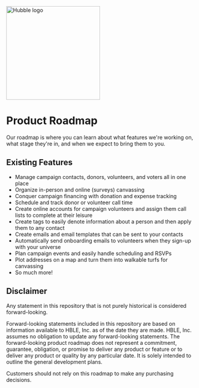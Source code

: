 <img src="https://cdn.hubble.vote/branding/mono-dark/logo-title.png" width="250px" alt="Hubble logo" />

# Product Roadmap

Our roadmap is where you can learn about what features we're working on, what stage they're in, and when we expect to bring them to you.

## Existing Features

- Manage campaign contacts, donors, volunteers, and voters all in one place
- Organize in-person and online (surveys) canvassing
- Conquer campaign financing with donation and expense tracking
- Schedule and track donor or volunteer call time
- Create online accounts for campaign volunteers and assign them call lists to complete at their leisure
- Create tags to easily denote information about a person and then apply them to any contact
- Create emails and email templates that can be sent to your contacts
- Automatically send onboarding emails to volunteers when they sign-up with your universe
- Plan campaign events and easily handle scheduling and RSVPs
- Plot addresses on a map and turn them into walkable turfs for canvassing
- So much more!

## Disclaimer

Any statement in this repository that is not purely historical is considered forward-looking. 

Forward-looking statements included in this repository are based on information available to HBLE, Inc. as of the date they are made. HBLE, Inc. assumes no obligation to update any forward-looking statements. The forward-looking product roadmap does not represent a commitment, guarantee, obligation, or promise to deliver any product or feature or to deliver any product or quality by any particular date. It is solely intended to outline the general development plans.

Customers should not rely on this roadmap to make any purchasing decisions.
